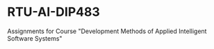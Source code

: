 # RTU-AI-DIP483
Assignments for  Course "Development Methods of Applied Intelligent Software Systems"
